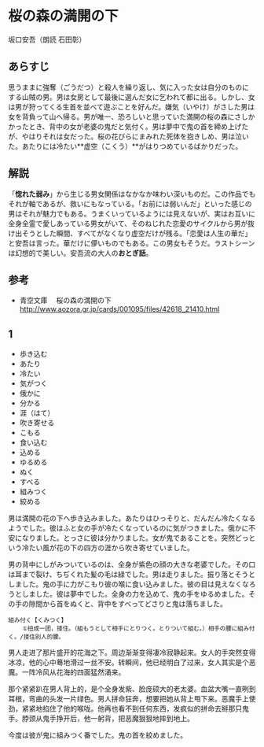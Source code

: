 # 桜の森の満開の下

坂口安吾（朗読 石田彰）

## あらすじ

思うままに強奪（ごうだつ）と殺人を繰り返し、気に入った女は自分のものにする山賊の男。男は女房として最後に選んだ女に乞われて都に出る。しかし、女は男が狩ってくる生首を並べて遊ぶことを好んだ。嫌気（いやけ）がさした男は女を背負って山へ帰る。男が唯一、恐ろしいと思っていた満開の桜の森にさしかかったとき、背中の女が老婆の鬼だと気付く。男は夢中で鬼の首を締め上げたが、やはりそれは女だった。桜の花びらにまみれた死体を抱きしめ、男は泣いた。あたりには冷たい**虚空（こくう）**がはりつめているばかりだった。

## 解説

「**惚れた弱み**」から生じる男女関係はなかなか味わい深いものだ。この作品でもそれが軸であるが、救いにもなっている。「お前には弱いんだ」といった感じの男はそれが魅力でもある。うまくいっているようには見えないが、実はお互いに全身全霊で愛しあっている男女がいて、そのねじれた恋愛のサイクルから男が抜け出そうとした瞬間、すべてがなくなり虚空だけが残る。「恋愛は人生の華だ」と安吾は言った。華だけに儚いものでもある。この男女もそうだ。ラストシーンは幻想的で美しい。安吾流の大人の**おとぎ話**。

## 参考 ##

* 青空文庫　	桜の森の満開の下　http://www.aozora.gr.jp/cards/001095/files/42618_21410.html

## 1

* 歩き込む
* あたり
* 冷たい
* 気がつく
* 俄かに
* 分かる
* 涯（はて）
* 吹き寄せる
* こもる
* 食い込む
* 込める
* ゆるめる
* ぬく
* すべる
* 組みつく
* 絞める

男は満開の花の下へ歩き込みました。あたりはひっそりと、だんだん冷たくなるようでした。彼はふと女の手が冷たくなっているのに気がつきました。俄かに不安になりました。とっさに彼は分かりました。女が鬼であることを。突然どっという冷たい風が花の下の四方の涯から吹き寄せていました。

男の背中にしがみついているのは、全身が紫色の顔の大きな老婆でした。その口は耳まで裂け、ちぢくれた髪の毛は緑でした。男は走りました。振り落とそうとしました。鬼の手に力がこもり彼の喉に食い込みました。彼の目は見えなくなろうとしました。彼は夢中でした。全身の力を込めて、鬼の手をゆるめました。その手の隙間から首をぬくと、背中をすべってどさりと鬼は落ちました。

    組み付く【くみつく】
        ①扭成一团，搂住。（組もうとして相手にとりつく。とりついて組む。）相手の腰に組み付く。/搂住别人的腰。

男人走进了那片盛开的花海之下。周边渐渐变得凄冷寂静起来。女人的手突然变得冰凉，他的心中蓦地滑过一丝不安。转瞬间，他已经明白了过来，女人其实是个恶魔。一阵冷风从花海的四面猛然涌来。

那个紧紧趴在男人背上的，是个全身发紫、脸庞硕大的老太婆。血盆大嘴一直咧到耳根，弯曲的头发一片绿色。男人拼命狂奔，想要把她从背上甩下来。恶魔手上使劲，紧紧地掐住了他的喉咙。他再也看不到任何东西，发疯似的拼命去掰那只鬼手。脖颈从鬼手挣开后，他一躬背，把恶魔狠狠地摔到地上。

今度は彼が鬼に組みつく番でした。鬼の首を絞めました。

